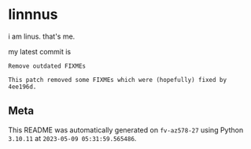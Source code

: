 # linnnus

i am linus. that's me.

my latest commit is

```
Remove outdated FIXMEs

This patch removed some FIXMEs which were (hopefully) fixed by 4ee196d.
```

## Meta

This README was automatically generated on `fv-az578-27` using Python
`3.10.11` at `2023-05-09 05:31:59.565486`.
